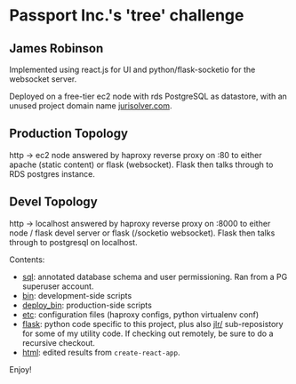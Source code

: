 # Passport Inc.'s 'tree' challenge

## James Robinson


Implemented using react.js for UI and python/flask-socketio for the websocket server.

Deployed on a free-tier ec2 node with rds PostgreSQL as datastore,
with an unused project domain name [jurisolver.com](http://jurisolver.com/).

## Production Topology
http -> ec2 node answered by haproxy reverse proxy on :80 to either apache (static content) or flask (websocket). Flask then talks through to RDS postgres instance.

## Devel Topology
http -> localhost answered by haproxy reverse proxy on :8000 to either node / flask devel server or flask (/socketio websocket). Flask then talks through to postgresql on localhost.



Contents:
  * [sql](sql/): annotated database schema and user permissioning. Ran from a PG superuser account.
  * [bin](bin/): development-side scripts
  * [deploy_bin](deploy_bin/): production-side scripts
  * [etc](etc/): configuration files (haproxy configs, python virtualenv conf)
  * [flask](flask/): python code specific to this project, plus also [jlr/](https://github.com/jlrobins/jlr) sub-reposistory for some of my utility code. If checking out remotely, be sure to do a recursive checkout.
  * [html](html/): edited results from `create-react-app`.

Enjoy!

